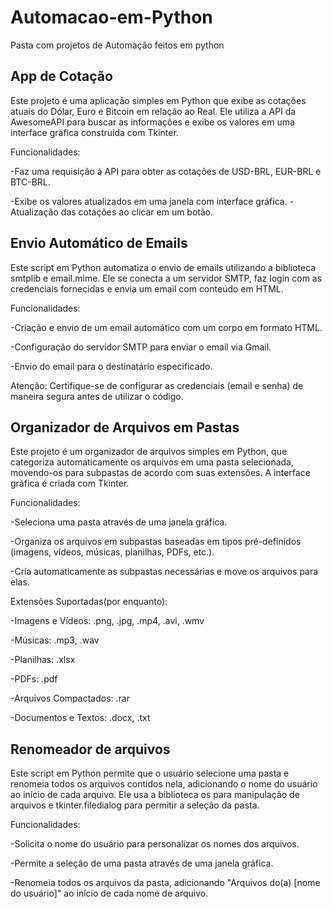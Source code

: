 # Automacao-em-Python

Pasta com projetos de Automação feitos em python


## App de Cotação
Este projeto é uma aplicação simples em Python que exibe as cotações atuais do Dólar, Euro e Bitcoin em relação ao Real. Ele utiliza a API da AwesomeAPI para buscar as informações e exibe os valores em uma interface gráfica construída com Tkinter.

Funcionalidades:

-Faz uma requisição à API para obter as cotações de USD-BRL, EUR-BRL e BTC-BRL.

-Exibe os valores atualizados em uma janela com interface gráfica.
-Atualização das cotações ao clicar em um botão.


## Envio Automático de Emails 
Este script em Python automatiza o envio de emails utilizando a biblioteca smtplib e email.mime. Ele se conecta a um servidor SMTP, faz login com as credenciais fornecidas e envia um email com conteúdo em HTML.

Funcionalidades:

-Criação e envio de um email automático com um corpo em formato HTML.

-Configuração do servidor SMTP para enviar o email via Gmail.

-Envio do email para o destinatário especificado.

Atenção: Certifique-se de configurar as credenciais (email e senha) de maneira segura antes de utilizar o código.

## Organizador de Arquivos em Pastas
Este projeto é um organizador de arquivos simples em Python, que categoriza automaticamente os arquivos em uma pasta selecionada, movendo-os para subpastas de acordo com suas extensões. A interface gráfica é criada com Tkinter.

Funcionalidades:

-Seleciona uma pasta através de uma janela gráfica.

-Organiza os arquivos em subpastas baseadas em tipos pré-definidos (imagens, vídeos, músicas, planilhas, PDFs, etc.).

-Cria automaticamente as subpastas necessárias e move os arquivos para elas.

Extensões Suportadas(por enquanto):

-Imagens e Vídeos: .png, .jpg, .mp4, .avi, .wmv

-Músicas: .mp3, .wav

-Planilhas: .xlsx

-PDFs: .pdf

-Arquivos Compactados: .rar

-Documentos e Textos: .docx, .txt


## Renomeador de arquivos
Este script em Python permite que o usuário selecione uma pasta e renomeia todos os arquivos contidos nela, adicionando o nome do usuário ao início de cada arquivo. Ele usa a biblioteca os para manipulação de arquivos e tkinter.filedialog para permitir a seleção da pasta.

Funcionalidades:

-Solicita o nome do usuário para personalizar os nomes dos arquivos.

-Permite a seleção de uma pasta através de uma janela gráfica.

-Renomeia todos os arquivos da pasta, adicionando "Arquivos do(a) [nome do usuário]" ao início de cada nome de arquivo.

